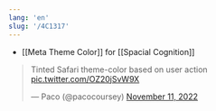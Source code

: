```yaml
---
lang: 'en'
slug: '/4C1317'
---
```


- [[Meta Theme Color]] for [[Spacial Cognition]]

<blockquote class="twitter-tweet"><p lang="en" dir="ltr">Tinted Safari theme-color based on user action <a href="https://t.co/OZ20jSvW9X">pic.twitter.com/OZ20jSvW9X</a></p>&mdash; Paco (@pacocoursey) <a href="https://twitter.com/pacocoursey/status/1591151080628682752?ref_src=twsrc%5Etfw">November 11, 2022</a></blockquote>
